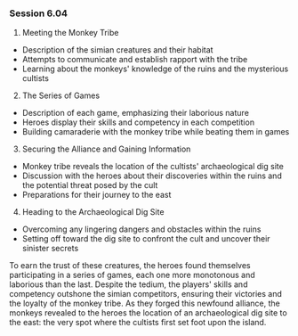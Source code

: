 ### Session 6.04 ###


 1. Meeting the Monkey Tribe
   - Description of the simian creatures and their habitat
   - Attempts to communicate and establish rapport with the tribe
   - Learning about the monkeys' knowledge of the ruins and the mysterious cultists

 2. The Series of Games
   - Description of each game, emphasizing their laborious nature
   - Heroes display their skills and competency in each competition
   - Building camaraderie with the monkey tribe while beating them in games

 3. Securing the Alliance and Gaining Information
   - Monkey tribe reveals the location of the cultists' archaeological dig site
   - Discussion with the heroes about their discoveries within the ruins and the potential threat posed by the cult
   - Preparations for their journey to the east

 4. Heading to the Archaeological Dig Site
   - Overcoming any lingering dangers and obstacles within the ruins
   - Setting off toward the dig site to confront the cult and uncover their sinister secrets




To earn the trust of these creatures, the heroes found themselves participating in a series of games, each one more monotonous and laborious than the last. Despite the tedium, the players' skills and competency outshone the simian competitors, ensuring their victories and the loyalty of the monkey tribe. As they forged this newfound alliance, the monkeys revealed to the heroes the location of an archaeological dig site to the east: the very spot where the cultists first set foot upon the island.